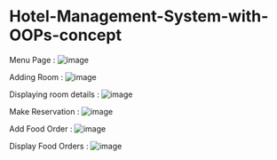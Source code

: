 # Hotel-Management-System-with-OOPs-concept

Menu Page :
![image](https://github.com/YuviRathod/Hotel-Management-System-with-OOPs-concept/assets/106370935/21213c88-6dcf-4dd5-9504-74cb8836ebaf)

Adding Room :
![image](https://github.com/YuviRathod/Hotel-Management-System-with-OOPs-concept/assets/106370935/b2c24cea-ffd0-4b04-9157-d05f125ba425)

Displaying room details :
![image](https://github.com/YuviRathod/Hotel-Management-System-with-OOPs-concept/assets/106370935/c9a3af79-39bd-4d7e-bd57-8e4cba3c9ac0)

Make Reservation : 
![image](https://github.com/YuviRathod/Hotel-Management-System-with-OOPs-concept/assets/106370935/1876c2a7-42a1-48c4-b495-46bdc0fe0bbc)

Add Food Order :
![image](https://github.com/YuviRathod/Hotel-Management-System-with-OOPs-concept/assets/106370935/42a1de64-5756-4723-b1a5-5bf272d8d6a0)

Display Food Orders :
![image](https://github.com/YuviRathod/Hotel-Management-System-with-OOPs-concept/assets/106370935/0b4bd219-e5f1-4774-8b81-bcfadc1f0eb2)

